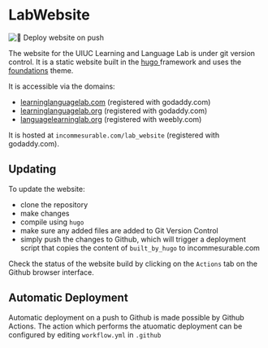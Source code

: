 # LabWebsite

![🚀 Deploy website on push](https://github.com/UIUCLearningLanguageLab/LabWebsite/workflows/%F0%9F%9A%80%20Deploy%20website%20on%20push/badge.svg)

The website for the UIUC Learning and Language Lab is under git version control.
It is a static website built in the [hugo ](https://gohugo.io/) framework and uses the [foundations](https://themes.gohugo.io/foundation-theme/) theme.

It is accessible via the domains:
* [learninglanguagelab.com](http://learninglanguagelab.com) (registered with godaddy.com)
* [learninglanguagelab.org](http://learninglanguagelab.org) (registered with godaddy.com)
* [languagelearninglab.org](http://languagelearninglab.org) (registered with weebly.com)

It is hosted at `incommesurable.com/lab_website` (registered with godaddy.com).

## Updating

To update the website:
* clone the repository
* make changes
* compile using `hugo`
* make sure any added files are added to Git Version Control 
* simply push the changes to Github, which will trigger a deployment script that copies the content of `built_by_hugo` to incommesurable.com

Check the status of the website build by clicking on the `Actions` tab on the Github browser interface. 

## Automatic Deployment

Automatic deployment on a push to Github is made possible by Github Actions. 
The action which performs the atuomatic deployment can be configured by editing `workflow.yml` in `.github`
